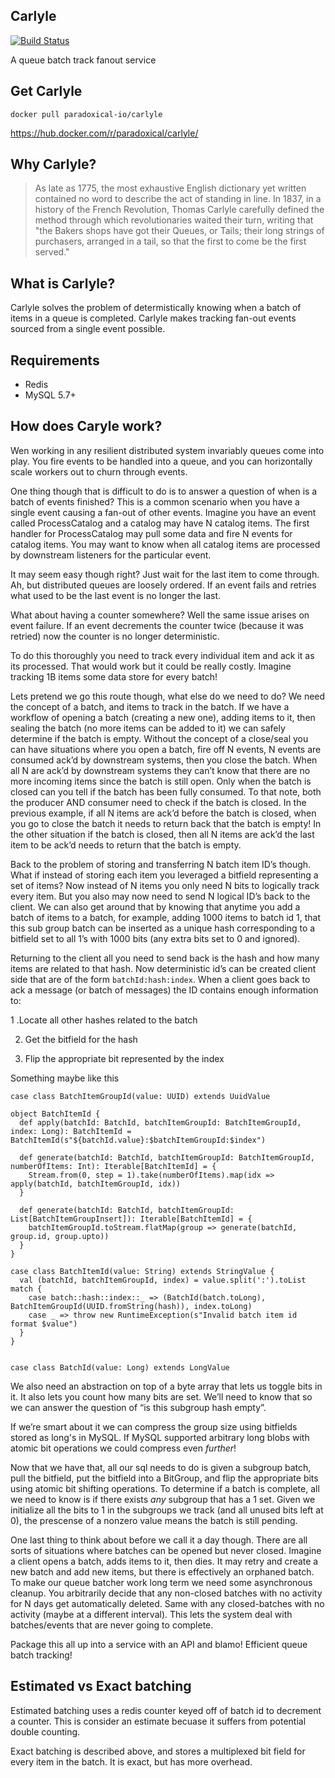 Carlyle
---

[![Build Status](https://travis-ci.org/paradoxical-io/carylyle.svg?branch=master)](https://travis-ci.org/paradoxical-io/carylyle)

A queue batch track fanout service

## Get Carlyle

```
docker pull paradoxical-io/carlyle
```

https://hub.docker.com/r/paradoxical/carlyle/

## Why Carlyle?

> As late as 1775, the most exhaustive English dictionary yet written contained no word to describe the act of standing in line. In 1837, in a history of the French Revolution, Thomas Carlyle carefully defined the method through which revolutionaries waited their turn, writing that "the Bakers shops have got their Queues, or Tails; their long strings of purchasers, arranged in a tail, so that the first to come be the first served."

## What is Carlyle?

Carlyle solves the problem of determistically knowing when a batch of items in a queue is completed.  Carlyle makes tracking fan-out events sourced from a single event possible.

## Requirements

- Redis
- MySQL 5.7+

## How does Caryle work?

Wen working in any resilient distributed system invariably queues come into play. You fire events to be handled into a queue, and you can horizontally scale workers out to churn through events.

One thing though that is difficult to do is to answer a question of when is a batch of events finished? This is a common scenario when you have a single event causing a fan-out of other events. Imagine you have an event called ProcessCatalog and a catalog may have N catalog items. The first handler for ProcessCatalog may pull some data and fire N events for catalog items. You may want to know when all catalog items are processed by downstream listeners for the particular event.

It may seem easy though right? Just wait for the last item to come through. Ah, but distributed queues are loosely ordered. If an event fails and retries what used to be the last event is no longer the last.

What about having a counter somewhere? Well the same issue arises on event failure. If an event decrements the counter twice (because it was retried) now the counter is no longer deterministic.

To do this thoroughly you need to track every individual item and ack it as its processed. That would work but it could be really costly. Imagine tracking 1B items some data store for every batch!

Lets pretend we go this route though, what else do we need to do? We need the concept of a batch, and items to track in the batch. If we have a workflow of opening a batch (creating a new one), adding items to it, then sealing the batch (no more items can be added to it) we can safely determine if the batch is empty. Without the concept of a close/seal you can have situations where you open a batch, fire off N events, N events are consumed ack’d by downstream systems, then you close the batch. When all N are ack’d by downstream systems they can’t know that there are no more incoming items since the batch is still open. Only when the batch is closed can you tell if the batch has been fully consumed. To that note, both the producer AND consumer need to check if the batch is closed. In the previous example, if all N items are ack’d before the batch is closed, when you go to close the batch it needs to return back that the batch is empty! In the other situation if the batch is closed, then all N items are ack’d the last item to be ack’d needs to return that the batch is empty.

Back to the problem of storing and transferring N batch item ID’s though. What if instead of storing each item you leveraged a bitfield representing a set of items? Now instead of N items you only need N bits to logically track every item. But you also may now need to send N logical ID’s back to the client. We can also get around that by knowing that anytime you add a batch of items to a batch, for example, adding 1000 items to batch id 1, that this sub group batch can be inserted as a unique hash corresponding to a bitfield set to all 1’s with 1000 bits (any extra bits set to 0 and ignored).

Returning to the client all you need to send back is the hash and how many items are related to that hash. Now deterministic id’s can be created client side that are of the form `batchId:hash:index`. When a client goes back to ack a message (or batch of messages) the ID contains enough information to:

1 .Locate all other hashes related to the batch

2. Get the bitfield for the hash

3. Flip the appropriate bit represented by the index

Something maybe like this

```
case class BatchItemGroupId(value: UUID) extends UuidValue

object BatchItemId {
  def apply(batchId: BatchId, batchItemGroupId: BatchItemGroupId, index: Long): BatchItemId = BatchItemId(s"${batchId.value}:$batchItemGroupId:$index")

  def generate(batchId: BatchId, batchItemGroupId: BatchItemGroupId, numberOfItems: Int): Iterable[BatchItemId] = {
    Stream.from(0, step = 1).take(numberOfItems).map(idx => apply(batchId, batchItemGroupId, idx))
  }

  def generate(batchId: BatchId, batchItemGroupId: List[BatchItemGroupInsert]): Iterable[BatchItemId] = {
    batchItemGroupId.toStream.flatMap(group => generate(batchId, group.id, group.upto))
  }
}

case class BatchItemId(value: String) extends StringValue {
  val (batchId, batchItemGroupId, index) = value.split(':').toList match {
    case batch::hash::index::_ => (BatchId(batch.toLong), BatchItemGroupId(UUID.fromString(hash)), index.toLong)
    case _ => throw new RuntimeException(s"Invalid batch item id format $value")
  }
}


case class BatchId(value: Long) extends LongValue
```

We also need an abstraction on top of a byte array that lets us toggle bits in it. It also lets you count how many bits are set. We’ll need to know that so we can answer the question of “is this subgroup hash empty”.

If we’re smart about it we can compress the group size using bitfields stored as long's in MySQL. If MySQL supported arbitrary long blobs with atomic bit operations we could compress even _further_!

Now that we have that, all our sql needs to do is given a subgroup batch, pull the bitfield, put the bitfield into a BitGroup, and flip the appropriate bits using atomic bit shifting operations. To determine if a batch is complete, all we need to know is if there exists _any_ subgroup that has a 1 set.  Given we initialize all the bits to 1 in the subgroups we track (and all unused bits left at 0), the prescense of a nonzero value means the batch is still pending.


One last thing to think about before we call it a day though. There are all sorts of situations where batches can be opened but never closed. Imagine a client opens a batch, adds items to it, then dies. It may retry and create a new batch and add new items, but there is effectively an orphaned batch. To make our queue batcher work long term we need some asynchronous cleanup. You arbitrarily decide that any non-closed batches with no activity for N days get automatically deleted. Same with any closed-batches with no activity (maybe at a different interval). This lets the system deal with batches/events that are never going to complete.

Package this all up into a service with an API and blamo! Efficient queue batch tracking!

Estimated vs Exact batching
---

Estimated batching uses a redis counter keyed off of batch id to decrement a counter. This is consider an estimate becuase it suffers from potential double counting.

Exact batching is described above, and stores a multiplexed bit field for every item in the batch. It is exact, but has more overhead.
